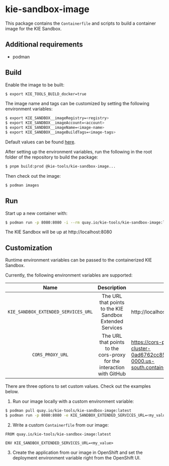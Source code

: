 # kie-sandbox-image

This package contains the `Containerfile` and scripts to build a container image for the KIE Sandbox.

## Additional requirements

- podman

## Build

Enable the image to be built:

```bash
$ export KIE_TOOLS_BUILD_docker=true
```

The image name and tags can be customized by setting the following environment variables:

```bash
$ export KIE_SANDBOX__imageRegistry=<registry>
$ export KIE_SANDBOX__imageAccount=<account>
$ export KIE_SANDBOX__imageName=<image-name>
$ export KIE_SANDBOX__imageBuildTags=<image-tags>
```

Default values can be found [here](../build-env/index.js).

After setting up the environment variables, run the following in the root folder of the repository to build the package:

```bash
$ pnpm build:prod @kie-tools/kie-sandbox-image...
```

Then check out the image:

```bash
$ podman images
```

## Run

Start up a new container with:

```bash
$ podman run -p 8080:8080 -i --rm quay.io/kie-tools/kie-sandbox-image:latest
```

The KIE Sandbox will be up at http://localhost:8080

## Customization

Runtime environment variables can be passed to the containerized KIE Sandbox.

Currently, the following environment variables are supported:

|                Name                 |                              Description                              | Default                                                                                                               |
| :---------------------------------: | :-------------------------------------------------------------------: | --------------------------------------------------------------------------------------------------------------------- |
| `KIE_SANDBOX_EXTENDED_SERVICES_URL` |       The URL that points to the KIE Sandbox Extended Services        | http://localhost:21345                                                                                                |
|          `CORS_PROXY_URL`           | The URL that points to the cors-proxy for the interaction with GitHub | https://cors-proxy-kie-sandbox.rhba-cluster-0ad6762cc85bcef5745bb684498c2436-0000.us-south.containers.appdomain.cloud |

There are three options to set custom values. Check out the examples below.

1. Run our image locally with a custom environment variable:

```bash
$ podman pull quay.io/kie-tools/kie-sandbox-image:latest
$ podman run -p 8080:8080 -e KIE_SANDBOX_EXTENDED_SERVICES_URL=<my_value> -i --rm quay.io/kie-tools/kie-sandbox-image:latest
```

2. Write a custom `Containerfile` from our image:

```docker
FROM quay.io/kie-tools/kie-sandbox-image:latest

ENV KIE_SANDBOX_EXTENDED_SERVICES_URL=<my_value>
```

3. Create the application from our image in OpenShift and set the deployment environment variable right from the OpenShift UI.
